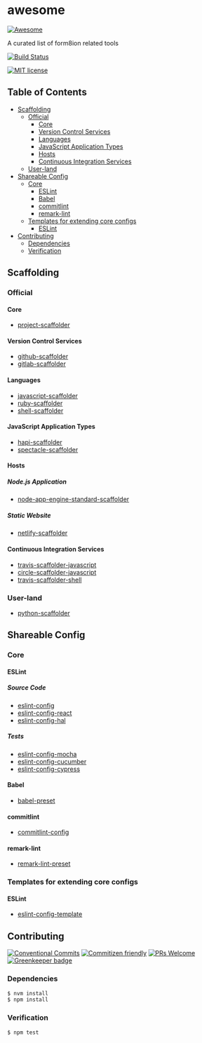 # awesome

[![Awesome](https://awesome.re/badge.svg)](https://awesome.re)

A curated list of form8ion related tools

<!-- status badges -->

[![Build Status][ci-badge]][ci-link]

<!-- consumer badges -->

[![MIT license][license-badge]][license-link]

## Table of Contents

* [Scaffolding](#scaffolding)
  * [Official](#official)
    * [Core](#core)
    * [Version Control Services](#version-control-services)
    * [Languages](#languages)
    * [JavaScript Application Types](#javascript-application-types)
    * [Hosts](#hosts)
    * [Continuous Integration Services](#continuous-integration-services)
  * [User-land](#user-land)
* [Shareable Config](#shareable-config)
  * [Core](#core-1)
    * [ESLint](#eslint)
    * [Babel](#babel)
    * [commitlint](#commitlint)
    * [remark-lint](#remark-lint)
  * [Templates for extending core configs](#templates-for-extending-core-configs)
    * [ESLint](#eslint-1)
* [Contributing](#contributing)
  * [Dependencies](#dependencies)
  * [Verification](#verification)

## Scaffolding

### Official

#### Core

* [project-scaffolder](https://github.com/travi/project-scaffolder)

#### Version Control Services

* [github-scaffolder](https://github.com/travi/github-scaffolder)
* [gitlab-scaffolder](https://github.com/travi/gitlab-scaffolder)

#### Languages

* [javascript-scaffolder](https://github.com/travi/javascript-scaffolder)
* [ruby-scaffolder](https://github.com/form8ion/ruby-scaffolder)
* [shell-scaffolder](https://github.com/travi/shell-scaffolder)

#### JavaScript Application Types

* [hapi-scaffolder](https://github.com/form8ion/hapi-scaffolder)
* [spectacle-scaffolder](https://github.com/travi/spectacle-scaffolder)

#### Hosts

##### Node.js Application

* [node-app-engine-standard-scaffolder](https://github.com/travi/node-app-engine-standard-scaffolder)

##### Static Website

* [netlify-scaffolder](https://github.com/travi/netlify-scaffolder)

#### Continuous Integration Services

* [travis-scaffolder-javascript](https://github.com/travi/travis-scaffolder-javascript)
* [circle-scaffolder-javascript](https://github.com/travi/circle-scaffolder-javascript)
* [travis-scaffolder-shell](https://github.com/travi/travis-scaffolder-shell)

### User-land

* [python-scaffolder](https://github.com/GainCompliance/python-scaffolder)

## Shareable Config

### Core

#### ESLint

##### Source Code

* [eslint-config](https://github.com/form8ion/eslint-config)
* [eslint-config-react](https://github.com/form8ion/eslint-config-react)
* [eslint-config-hal](https://github.com/form8ion/eslint-config-hal)

##### Tests

* [eslint-config-mocha](https://github.com/form8ion/eslint-config-mocha)
* [eslint-config-cucumber](https://github.com/form8ion/eslint-config-cucumber)
* [eslint-config-cypress](https://github.com/form8ion/eslint-config-cypress)

#### Babel

* [babel-preset](https://github.com/form8ion/babel-preset)

#### commitlint

* [commitlint-config](https://github.com/form8ion/commitlint-config)

#### remark-lint

* [remark-lint-preset](https://github.com/form8ion/remark-lint-preset)

### Templates for extending core configs

#### ESLint

* [eslint-config-template](https://github.com/form8ion/eslint-config-template)

## Contributing

<!-- contribution badges -->

[![Conventional Commits][commit-convention-badge]][commit-convention-link]
[![Commitizen friendly][commitizen-badge]][commitizen-link]
[![PRs Welcome][PRs-badge]][PRs-link]
[![Greenkeeper badge](https://badges.greenkeeper.io/form8ion/awesome.svg)](https://greenkeeper.io/)

### Dependencies

```sh
$ nvm install
$ npm install
```

### Verification

```sh
$ npm test
```

[license-link]: LICENSE

[license-badge]: https://img.shields.io/github/license/form8ion/awesome.svg

[ci-link]: https://travis-ci.com/form8ion/awesome

[ci-badge]: https://img.shields.io/travis/com/form8ion/awesome/master.svg

[commit-convention-link]: https://conventionalcommits.org

[commit-convention-badge]: https://img.shields.io/badge/Conventional%20Commits-1.0.0-yellow.svg

[commitizen-link]: http://commitizen.github.io/cz-cli/

[commitizen-badge]: https://img.shields.io/badge/commitizen-friendly-brightgreen.svg

[PRs-link]: http://makeapullrequest.com

[PRs-badge]: https://img.shields.io/badge/PRs-welcome-brightgreen.svg
